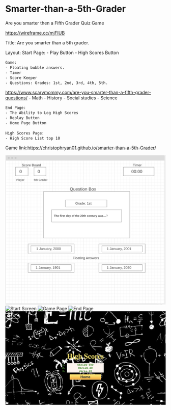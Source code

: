 # Smarter-than-a-5th-Grader
Are you smarter then a Fifth Grader Quiz Game

https://wireframe.cc/mjFIUB

Title: Are you smarter than a 5th grader.

Layout:
    Start Page:
    - Play Button
    - High Scores Button

    Game:
    - Floating bubble answers.
    - Timer
    - Score Keeper
    - Questions: Grades: 1st, 2nd, 3rd, 4th, 5th.
https://www.scarymommy.com/are-you-smarter-than-a-fifth-grader-questions/
        - Math
        - History
        - Social studies
        - Science
    
    End Page:
    - The Ability to Log High Scores
    - Replay Button
    - Home Page Button

    High Scores Page:
    - High Score List top 10
    
Game link:https://christophryan01.github.io/smarter-than-a-5th-Grader/

![Wire Frame](https://github.com/christophRyan01/smarter-than-a-5th-Grader/blob/master/screenShots/wireFrame.png)
![Start Screen](https://github.com/christophRyan01/smarter-than-a-5th-Grader/blob/master/screenShots/startScreen.png)
![Game Page](https://github.com/christophRyan01/smarter-than-a-5th-Grader/blob/master/screenShots/gamePage.png)
![End Page](https://github.com/christophRyan01/smarter-than-a-5th-Grader/blob/master/screenShots/endPage.png)
![High Scores](https://github.com/christophRyan01/smarter-than-a-5th-Grader/blob/master/screenShots/highScores.png)


